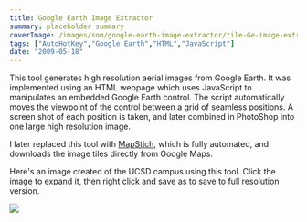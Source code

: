 ```yaml
---
title: Google Earth Image Extractor
summary: placeholder summary
coverImage: /images/som/google-earth-image-extractor/tile-Ge-image-extractor.png
tags: ["AutoHotKey","Google Earth","HTML","JavaScript"]
date: "2009-05-18"
---
```


This tool generates high resolution aerial images from Google Earth. It was implemented using an HTML webpage which uses JavaScript to manipulates an embedded Google Earth control. The script automatically moves the viewpoint of the control between a grid of seamless positions. A screen shot of each position is taken, and later combined in PhotoShop into one large high resolution image.

I later replaced this tool with [MapStich](/projects/som/mapstitch/), which is fully automated, and downloads the image tiles directly from Google Maps.

Here's an image created of the UCSD campus using this tool. Click the image to expand it, then right click and save as to save to full resolution version.

[![](/images/som/google-earth-image-extractor/UCSD-Google-Earth.jpg)](/images/som/google-earth-image-extractor/UCSD-Google-Earth.jpg)
